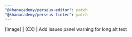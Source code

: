 ```yaml
---
"@khanacademy/perseus-editor": patch
"@khanacademy/perseus-linter": patch
---
```


[Image] | (CX) | Add issues panel warning for long alt text
